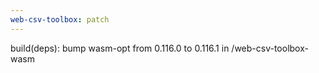 ```yaml
---
web-csv-toolbox: patch
---
```


build(deps): bump wasm-opt from 0.116.0 to 0.116.1 in /web-csv-toolbox-wasm
